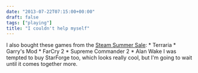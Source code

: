 ```yaml
---
date: "2013-07-22T07:15:00+00:00"
draft: false
tags: ["playing"]
title: "I couldn't help myself"
---
```

I also bought these games from the [Steam Summer Sale](http://steampowered.com): * Terraria * Garry's Mod * FarCry 2 * Supreme Commander 2 * Alan Wake I was tempted to buy StarForge too, which looks really cool, but I'm going to wait until it comes together more.

